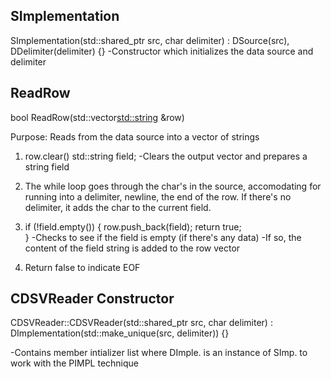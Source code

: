 ## SImplementation
SImplementation(std::shared_ptr<CDataSource> src, char delimiter)
        : DSource(src), DDelimiter(delimiter) {}
-Constructor which initializes the data source and delimiter

## ReadRow
bool ReadRow(std::vector<std::string> &row)

Purpose: Reads from the data source into a vector of strings

1) row.clear()
   std::string field;
-Clears the output vector and prepares a string field

2) The while loop goes through the char's in the source, accomodating for running into a delimiter, newline, the end of the row. If there's no delimiter, it adds the char to the current field.

3) if (!field.empty()) {
    row.push_back(field); 
    return true;          
    }
-Checks to see if the field is empty (if there's any data)
-If so, the content of the field string is added to the row vector

4) Return false to indicate EOF

## CDSVReader Constructor

CDSVReader::CDSVReader(std::shared_ptr<CDataSource> src, char delimiter)
    : DImplementation(std::make_unique<SImplementation>(src, delimiter)) {}

-Contains member intializer list where DImple. is an instance of SImp. to work with the PIMPL technique